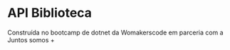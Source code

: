 # API Biblioteca

Construída no bootcamp de dotnet da Womakerscode em parceria com a Juntos somos +

